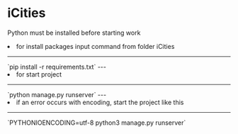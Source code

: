 # iCities
Python must be installed before starting work
<li>for install packages input command from folder iCities
  <hr>`pip install -r requirements.txt`
  ---
<li>for start project
  <hr>`python manage.py runserver`
  ---
<li>if an error occurs with encoding, start the project like this
  <hr>`PYTHONIOENCODING=utf-8 python3 manage.py runserver`
